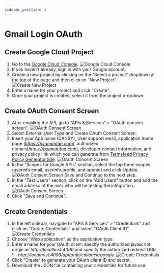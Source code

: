 ```yaml
---
sidebar_position: 3
---
```


# Gmail Login OAuth

## Create Google Cloud Project

1. Go to the [Google Cloud Console](https://console.developers.google.com/).
   ![Google Cloud Console](/img/console_page.png)
2. If you haven't already, sign in with your Google account.
3. Create a new project by clicking on the "Select a project" dropdown at the top of the page and then click on "New Project".
   ![Create New Project](/img/create-project.png)
4. Enter a name for your project and click "Create".
5. Once your project is created, select it from the project dropdown.

## Create OAuth Consent Screen

1. After enabling the API, go to "APIs & Services" > "OAuth consent screen".
   ![OAuth Consent Screen](/img/consent-screen.png)
2. Select External User Type and Create OAuth Consent Screen.
3. Insert your App name (CANSY), User support email, application home page (*https://bsamaritan.com*), authorized domain(*https://bsamaritan.com*), developer contact information, and privacy policy link which you can generate
from [Termsfeed Privacy Policy Generator Site](https://www.termsfeed.com).
   ![OAuth Consent Screen](/img/app-info-consent-screen.png)
4. In the "Scopes for Google APIs" section, select the top three scopes (userinfo.email, userinfo.profile, and openid) and click Update.
   ![OAuth Consent Screen](/img/add-remove-scope.png)
   Save and Continue to the next step.
5. In the "Test Users" section, click on the "Add Users" button and add the email address of the user who will be testing the integration.
   ![OAuth Consent Screen](/img/test-users.png)
6. Click "Save and Continue".

## Create Crendentials

1. In the left sidebar, navigate to "APIs & Services" > "Credentials" and click on "Create Credentials" and select "OAuth Client ID".
   ![Create Credentials](/img/create-credentials.png)
2. Choose "Web application" as the application type.
3. Enter a name for your OAuth client, specify the authorized javascript origin as *http://localhost:4000* and specify the authorized redirect URIs 1 - *http://localhost:4000/api/auth/callback/google*.
   ![Create Credentials](/img/create-credential-detes.png)
4. Click "Create" to generate your OAuth client ID and secret.
5. Download the JSON file containing your credentials for future use